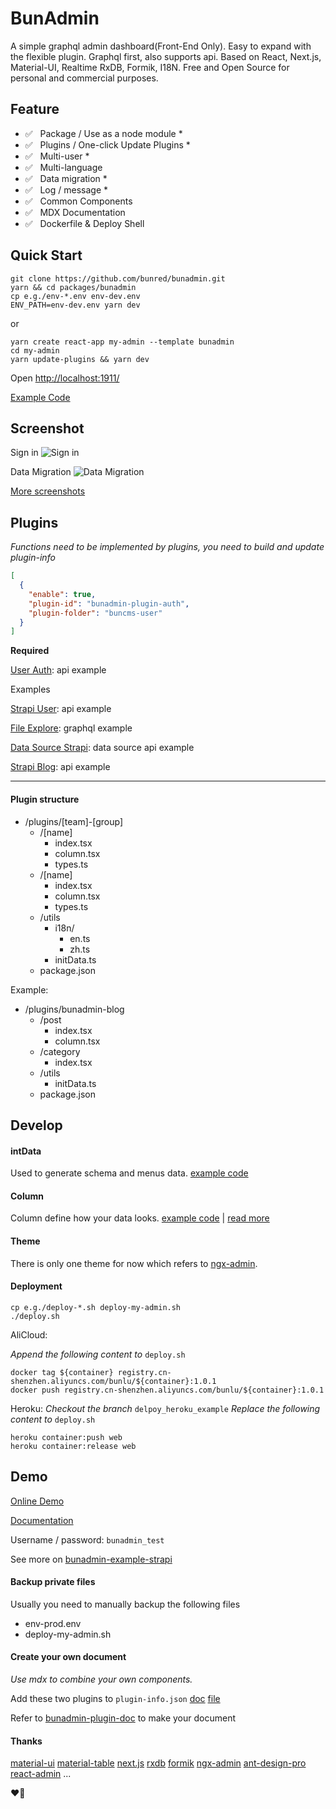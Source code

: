 # BunAdmin

A simple graphql admin dashboard(Front-End Only). Easy to expand with the flexible plugin. Graphql first, also supports api. Based on React, Next.js, Material-UI, Realtime RxDB, Formik, I18N. Free and Open Source for personal and commercial purposes.

## Feature

* ✅ &nbsp; Package / Use as a node module *
* ✅ &nbsp; Plugins / One-click Update Plugins *
* ✅️ &nbsp; Multi-user *
* ✅️ &nbsp; Multi-language
* ✅ &nbsp; Data migration *
* ✅ &nbsp; Log / message *
* ✅ &nbsp; Common Components
* ✅ &nbsp; MDX Documentation
* ✅ &nbsp; Dockerfile & Deploy Shell

## Quick Start

```shell script
git clone https://github.com/bunred/bunadmin.git
yarn && cd packages/bunadmin
cp e.g./env-*.env env-dev.env
ENV_PATH=env-dev.env yarn dev
```

or
```shell script
yarn create react-app my-admin --template bunadmin
cd my-admin
yarn update-plugins && yarn dev
```

Open [http://localhost:1911/](http://localhost:1911/)

[Example Code](https://github.com/bunred/bunadmin-example.git)

## Screenshot
Sign in
![Sign in](https://gblobscdn.gitbook.com/assets%2F-M1ZbjnBaWO_NJOdj8_A%2F-M6mhhE1-tUO_GCYLgQI%2F-M6miE4Tjmp-npJcYvYz%2Fsign-in.png)

Data Migration
![Data Migration](https://gblobscdn.gitbook.com/assets%2F-M1ZbjnBaWO_NJOdj8_A%2F-M6mrbAysZsBxMpDj2In%2F-M6mj7lcCEI3UeWeLkip%2Fcore-migration.png)

[More screenshots](https://chris533.gitbook.io/bunadmin/screenshot)

## Plugins

*Functions need to be implemented by plugins, you need to build and update plugin-info*
```json
[
  {
    "enable": true,
    "plugin-id": "bunadmin-plugin-auth",
    "plugin-folder": "buncms-user"
  }
]
```

**Required**

[User Auth](https://github.com/bunred/bunadmin-plugin-buncms-user): api example

Examples

[Strapi User](https://github.com/bunred/bunadmin-plugin-buncms-strapi-user): api example

[File Explore](https://github.com/bunred/bunadmin-plugin-buncms-file): graphql example

[Data Source Strapi](https://github.com/bunred/bunadmin-plugin-data-source-strapi): data source api example

[Strapi Blog](https://github.com/bunred/bunadmin-plugin-strapi-blog-example): api example

---

#### Plugin structure

- /plugins/[team]-[group]
    - /[name]
        - index.tsx
        - column.tsx
        - types.ts
    - /[name]
        - index.tsx
        - column.tsx
        - types.ts
    - /utils
        - i18n/
            - en.ts
            - zh.ts
        - initData.ts
    - package.json

Example:
- /plugins/bunadmin-blog
    - /post
        - index.tsx
        - column.tsx
    - /category
        - index.tsx
    - /utils
        - initData.ts
    - package.json
    
## Develop

#### intData

Used to generate schema and menus data. [example code](https://github.com/bunred/bunadmin-plugin-strapi-blog-example/blob/master/utils/initData.tsx)

#### Column
Column define how your data looks. [example code](https://github.com/bunred/bunadmin-plugin-buncms-user/blob/master/list/columns.tsx) | [read more](https://material-table.com/#/docs/get-started)

#### Theme

There is only one theme for now which refers to [ngx-admin](https://github.com/akveo/ngx-admin).

#### Deployment
```
cp e.g./deploy-*.sh deploy-my-admin.sh
./deploy.sh
```
AliCloud:

*Append the following content to* `deploy.sh`
```
docker tag ${container} registry.cn-shenzhen.aliyuncs.com/bunlu/${container}:1.0.1
docker push registry.cn-shenzhen.aliyuncs.com/bunlu/${container}:1.0.1
```

Heroku:
*Checkout the branch* `delpoy_heroku_example`
*Replace the following content to* `deploy.sh`
```
heroku container:push web
heroku container:release web
```

## Demo
[Online Demo](https://strapi-demo.bunadmin.com/)

[Documentation](https://strapi-demo.bunadmin.com/doc/components/table)

Username / password: `bunadmin_test`

See more on [bunadmin-example-strapi](https://github.com/bunred/bunadmin-example-strapi)

#### Backup private files
Usually you need to manually backup the following files

* env-prod.env
* deploy-my-admin.sh

#### Create your own document
*Use mdx to combine your own components.*

Add these two plugins to `plugin-info.json`
[doc](https://github.com/bunred/bunadmin-plugins/blob/master/navigation/documentation/bunred/bunadmin-plugin-doc.json) [file](https://github.com/bunred/bunadmin-plugins/blob/master/navigation/file-upload/bunred/bunadmin-plugin-buncms-file.json)

Refer to [bunadmin-plugin-doc](https://github.com/bunred/bunadmin-plugin-doc.git) to make your document

#### Thanks

[material-ui](https://github.com/mui-org/material-ui)
[material-table](https://github.com/mbrn/material-table)
[next.js](https://github.com/zeit/next.js)
[rxdb](https://github.com/pubkey/rxdb)
[formik](https://github.com/jaredpalmer/formik)
[ngx-admin](https://github.com/akveo/ngx-admin)
[ant-design-pro](https://github.com/ant-design/ant-design-pro)
[react-admin](https://github.com/marmelab/react-admin)
...

❤️🎉

